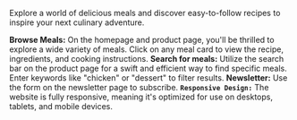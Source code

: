 Explore a world of delicious meals and discover easy-to-follow recipes to inspire your next culinary adventure.

**Browse Meals:** On the homepage and product page, you'll be thrilled to explore a wide variety of meals. Click on any meal card to view the recipe, ingredients, and cooking instructions.
**Search for meals:** Utilize the search bar on the product page for a swift and efficient way to find specific meals. Enter keywords like "chicken" or "dessert" to filter results.
**Newsletter:** Use the form on the newsletter page to subscribe.
**`Responsive Design:`** The website is fully responsive, meaning it's optimized for use on desktops, tablets, and mobile devices.
